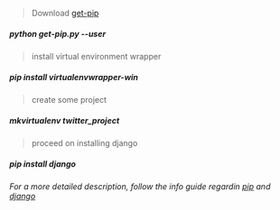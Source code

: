 > Download [get-pip](https://pip.pypa.io/en/latest/installing/#id7) <br/>
##### python get-pip.py --user<br/>
> install virtual environment wrapper<br/> 
##### pip install virtualenvwrapper-win<br/>
> create some project<br/>
##### mkvirtualenv twitter_project<br/>
> proceed on installing django<br/>
##### pip install django<br/>

###### For a more detailed description, follow the info guide regardin [pip](https://pip.pypa.io/en/latest/installing/) and [django](https://docs.djangoproject.com/en/2.1/howto/windows/)
